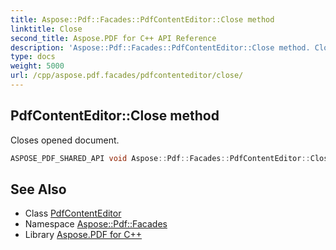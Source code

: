 ```yaml
---
title: Aspose::Pdf::Facades::PdfContentEditor::Close method
linktitle: Close
second_title: Aspose.PDF for C++ API Reference
description: 'Aspose::Pdf::Facades::PdfContentEditor::Close method. Closes opened document in C++.'
type: docs
weight: 5000
url: /cpp/aspose.pdf.facades/pdfcontenteditor/close/
---
```

## PdfContentEditor::Close method


Closes opened document.

```cpp
ASPOSE_PDF_SHARED_API void Aspose::Pdf::Facades::PdfContentEditor::Close() override
```

## See Also

* Class [PdfContentEditor](../)
* Namespace [Aspose::Pdf::Facades](../../)
* Library [Aspose.PDF for C++](../../../)
